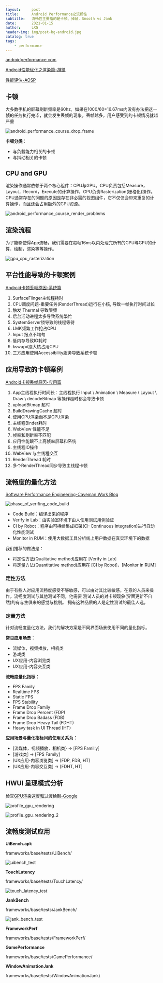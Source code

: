 ```yaml
---
layout:     post
title:      Android Performance之流畅性
subtitle:   流畅性主要指的是卡顿、掉帧，Smooth vs Jank
date:       2021-01-15
author:     LXG
header-img: img/post-bg-android.jpg
catalog: true
tags:
    - performance
---
```


[androidperformance.com](https://www.androidperformance.com/)

[Android性能优化之渲染篇-胡凯](http://hukai.me/android-performance-render/)

[性能评估-AOSP](https://source.android.com/devices/tech/debug/eval_perf?hl=zh-cn)

## 卡顿

大多数手机的屏幕刷新频率是60hz，如果在1000/60=16.67ms内没有办法把这一帧的任务执行完毕，就会发生丢帧的现象。丢帧越多，用户感受到的卡顿情况就越严重

![android_performance_course_drop_frame](/images/performance/android_performance_course_drop_frame.png)

**卡顿分类：**

* 与负载能力相关的卡顿
* 与抖动相关的卡顿

## CPU and GPU

渲染操作通常依赖于两个核心组件：CPU与GPU。CPU负责包括Measure，Layout，Record，Execute的计算操作，GPU负责Rasterization(栅格化)操作。CPU通常存在的问题的原因是存在非必需的视图组件，它不仅仅会带来重复的计算操作，而且还会占用额外的GPU资源。

![android_performance_course_render_problems](/images/performance/android_performance_course_render_problems.jpg)

## 渲染流程

为了能够使得App流畅，我们需要在每帧16ms以内处理完所有的CPU与GPU的计算，绘制，渲染等等操作。

![gpu_cpu_rasterization](/images/performance/gpu_cpu_rasterization.png)

## 平台性能导致的卡顿案例

[Android卡顿丢帧原因-系统篇](https://www.androidperformance.com/2019/09/05/Android-Jank-Due-To-System/)

1. SurfaceFlinger主线程耗时
2. CPU调度问题-重要任务(RenderThread)运行在小核, 导致一帧执行时间过长
3. 触发 Thermal 导致限频
4. 后台活动进程太多导致系统繁忙
5. SystemServer锁导致的线程等待
6. LMK频繁工作抢占CPU
7. Input 报点不均匀
8. 低内存导致IO耗时
9. kswapd跑大核占用CPU
10. 三方应用使用Accessibility服务导致系统卡顿

## 应用导致的卡顿案例

[Android卡顿丢帧原因-应用篇](https://www.androidperformance.com/2019/09/05/Android-Jank-Due-To-App/)

1. App主线程执行时间长：主线程执行 Input \ Animation \ Measure \ Layout \ Draw \ decodeBitmap 等操作超时都会导致卡顿
2. uploadBitmap 超时
3. BuildDrawingCache 超时
4. 使用CPU渲染而不是GPU渲染
5. 主线程Binder耗时
6. WebView 性能不足
7. 帧率和刷新率不匹配
8. 应用性能跟不上高帧率屏幕和系统
9. 主线程IO操作
10. WebView 与主线程交互
11. RenderThread 耗时
12. 多个RenderThread同步导致主线程卡顿

## 流畅度的量化方法

[Software Performance Engineering-Caveman.Work Blog](http://www.caveman.work/)

![phase_of_verifing_code_build](/images/performance/phase_of_verifing_code_build.png)

* Code Build：编译出来的程序
* Verify in Lab：由实验室环境下由人使用测试用例验证
* CI by Robot：程序由可持续集成框架(CI: Continuous Integration)进行自动化性能测试
* Monitor in RUM：使用大数据工具分析线上用户数据在真实环境下的数据

我们推荐的做法是：

* 将定性方法(Qualitative method)应用在 [Verify in Lab]
* 将定量方法(Quantitative method)应用在 [CI by Robot]，[Monitor in RUM]

### 定性方法

由于有些人对应用流畅度感受不够敏感，可以由对其比较敏感，在意的人员来操作。流畅度测试与其他测试不同，他需要
测试人员的对卡顿现象(界面更新不自然)的有与生俱来的感觉与挑剔。 拥有这种品质的人是定性测试的最佳人选。

### 定量方法

针对流畅度量化方法，我们的解决方案是不同界面场景使用不同的量化指标。

**常见应用场景：**

* 流媒体，视频播放，相机类
* 游戏类
* UX应用-内容浏览类
* UX应用-内容交互类

**流畅度量化指标：**

* FPS Family
* Realtime FPS
* Static FPS
* FPS Stability
* Frame Drop Family
* Frame Drop Percent (FDP)
* Frame Drop Badass (FDB)
* Frame Drop Heavy Tail (FDHT)
* Heavy task in UI Thread (HT)


**应用场景与量化指标间的使用关系为：**

* [流媒体，视频播放，相机类} -> [FPS Familiy]
* [游戏类] -> [FPS Family]
* [UX应用-内容浏览类] -> [FDP, FDB, HT]
* [UX应用-内容交互类] -> [FDHT, HT]


## HWUI 呈现模式分析

[检查GPU渲染速度和过渡绘制-Google](https://developer.android.com/topic/performance/rendering/inspect-gpu-rendering?hl=zh-cn)

![profile_gpu_rendering](/images/performance/profile_gpu_rendering.png)

![profile_gpu_rendering_2](/images/performance/profile_gpu_rendering_2.png)


## 流畅度测试应用

**UiBench.apk**

frameworks/base/tests/UiBench/

![uibench_test](/images/performance/uibench_test.png)

**TouchLatency**

frameworks/base/tests/TouchLatency/

![touch_latency_test](/images/performance/touch_latency_test.png)

**JankBench**

frameworks/base/tests/JankBench/

![jank_bench_test](/images/performance/jank_bench_test.png)

**FrameworkPerf**

frameworks/base/tests/FrameworkPerf/

**GamePerformance**

frameworks/base/tests/GamePerformance/

**WindowAnimationJank**

frameworks/base/tests/WindowAnimationJank/










